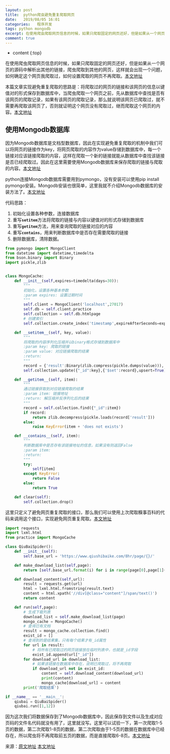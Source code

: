 ```yaml
---
layout: post
title:  python爬虫避免重复爬取网页
date:   2019/08/05 16:01
categories:   程序开发
tags: python mongodb 
excerpt: 在使用爬虫爬取网页信息的时候，如果只爬取固定的网页还好，但是如果从一个网页的源码中解析出其他的链接，爬虫爬取到其他的网页，这样就会出现一个问题，如何确定这个网页我爬取过，如何设置爬取的网页不再爬取。本文地址    本篇文章实现避免重复爬取的思路是：将爬取过的网页的链接和该网页的信息以键值对的形式保存到数据库中，当爬虫爬取一个网页之前，先从数据库中查找是否有该网页的爬取记录，如果有该网页的爬取记录，
comment: true
---
```

* content
{:top}

<!--markdown-->在使用爬虫爬取网页信息的时候，如果只爬取固定的网页还好，但是如果从一个网页的源码中解析出其他的链接，爬虫爬取到其他的网页，这样就会出现一个问题，如何确定这个网页我爬取过，如何设置爬取的网页不再爬取。<a href="//www.codeinfo.top/archives/731">本文地址</a>本篇文章实现避免重复爬取的思路是：将爬取过的网页的链接和该网页的信息以键值对的形式保存到数据库中，当爬虫爬取一个网页之前，先从数据库中查找是否有该网页的爬取记录，如果有该网页的爬取记录，那么就说明该网页已爬取过，就不需要再爬取该网页了，否则就证明这个网页没有爬取过，继而爬取这个网页的内容。<a href="//www.codeinfo.top/archives/731">本文地址</a><h2>使用Mongodb数据库</h2>因为Mongodb数据库是文档型数据库，因此在实现避免重复爬取的机制中我们可以将网页的链接作为key，将网页爬取的内容作为value存储到数据库中，每一个链接对应该链接爬取的内容，这样在爬取一个新的链接就能从数据库中查找该链接是否已经爬取过。因此在这里需要使用Mongodb数据库来保存爬取的链接与爬取的内容。<a href="//www.codeinfo.top/archives/731">本文地址</a>python连接Mongodb数据库需要用到pymongo，没有安装可以使用pip install pymongo安装。Mongodb安装也很简单，这里我就不介绍Mongodb数据库的安装方法了。<a href="//www.codeinfo.top/archives/731">本文地址</a>代码思路：1. 初始化设置各种参数，连接数据库 1. 重写<code>__setitem__</code>方法将爬取的链接与内容以键值对的形式存储到数据库 1. 重写<code>__getitem__</code>方法，用来查询爬取的链接对应的内容 1. 重写<code>__contains__</code>，用来判断数据库中是否存在需要爬取的链接1. 删除数据库，清除数据。```pythonfrom pymongo import MongoClientfrom datetime import datetime,timedeltafrom bson.binary import Binaryimport pickle,zlibclass MongoCache:    def __init__(self,expires=timedelta(days=30)):        """        初始化，设置各种基本参数        :param expires: 设置过期时间        """        self.client = MongoClient('localhost',27017)        self.db = self.client.practice        self.collection = self.db.htmlpage        # 创建索引        self.collection.create_index('timestamp',expireAfterSeconds=expires.total_seconds())    def __setitem__(self, key, value):        """        将爬取的内容序列化压缩并以binary格式存储到数据库中        :param key: 爬取的链接        :param value: 对应链接爬取的结果        :return:        """        record = {'result':Binary(zlib.compress(pickle.dumps(value))),'timestamp':datetime.utcnow()}        self.collection.update({"_id":key},{'$set':record},upsert=True)    def __getitem__(self, item):        """        通过链接获取到对应链接爬取的结果        :param item: 链接地址        :return: 解压缩并反序列化后的结果        """        record = self.collection.find({"_id":item})        if record:            return zlib.decompress(pickle.loads(record['result']))        else:            raise KeyError(item + 'does not exists')    def __contains__(self, item):        """        判断数据库中是否存有该链接地址的信息，如果没有则返回False        :param item:        :return:        """        try:            self[item]        except KeyError:            return False        else:            return True    def clear(self):        self.collection.drop()```这里只定义了避免网页重复爬取的接口，那么我们可以使用上次爬取糗事百科的代码来调用这个接口，实现避免网页重复爬取。<a href="//www.codeinfo.top/archives/731">本文地址</a>```pythonimport requestsimport lxml.htmlfrom practice import MongoCacheclass QiuBaiSpider():    def __init__(self):        self.base_url = 'https://www.qiushibaike.com/8hr/page/{}/'    def make_download_list(self,page):        return [self.base_url.format(i) for i in range(page[0],page[1]+1)]    def download_content(self,url):        result = requests.get(url)        html = lxml.html.fromstring(result.text)        content = html.xpath('//div[@class="content"]/span/text()')        return content    def run(self,page):        # 生成下载列表        download_list = self.make_download_list(page)        mongo_cache = MongoCache()        # 查询已有文档        result = mongo_cache.collection.find()        exist_id = []        # 查询到的是结果集，只有每个结果才有_id属性        for url in result:            # 将所有已爬取过的网页链接放在临时列表中，也就是_id字段            exist_id.append(url["_id"])        for download_url in download_list:            # 如果该链接在数据库中存在，说明已爬取过，将不再爬取            if download_url not in exist_id:                content = self.download_content(download_url)                print(content)                mongo_cache[download_url] = content        print('爬取结束')if __name__ == '__main__':    qiubai = QiuBaiSpider()    qiubai.run([1,12])```因为这次我们将数据保存到了Mongodb数据库中，因此保存到文件以及生成对应页码的文件名代码就没有用了，这里就没写。这里可以试验一下，第一次爬取1-5页的数据，第二次爬取1-8页的数据，第二次爬取由于1-5页的数据在数据库中已经存在，所以爬虫将不再爬取前五页的数据，而是直接爬取6-8页。<a href="//www.codeinfo.top/archives/731">本文地址</a>来源：<a href="https://blog.csdn.net/WanYu_Lss/article/details/82530966">原文地址</a><a href="//www.codeinfo.top/archives/731">本文地址</a>
    